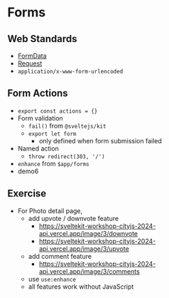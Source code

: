 # Forms

## Web Standards
- [FormData](https://developer.mozilla.org/en-US/docs/Web/API/FormData)
- [Request](https://developer.mozilla.org/en-US/docs/Web/API/Request)
- `application/x-www-form-urlencoded`

## Form Actions
- `export const actions = {}`
- Form validation
  - `fail()` from `@sveltejs/kit`
  - `export let form`
    - only defined when form submission failed
- Named action
  - `throw redirect(303, '/')`
- `enhance` from `$app/forms`
- demo6

## Exercise
- For Photo detail page,
  - add upvote / downvote feature
    - https://sveltekit-workshop-cityjs-2024-api.vercel.app/image/3/downvote
    - https://sveltekit-workshop-cityjs-2024-api.vercel.app/image/3/upvote
  - add comment feature
    - https://sveltekit-workshop-cityjs-2024-api.vercel.app/image/3/comments
  - use `use:enhance`
  - all features work without JavaScript